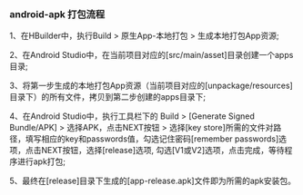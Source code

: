 ### android-apk 打包流程

1、在HBuilder中，执行Build > 原生App-本地打包 > 生成本地打包App资源;

2、在Android Studio中，在当前项目对应的[src/main/asset]目录创建一个apps目录;

3、将第一步生成的本地打包App资源（当前项目对应的[unpackage/resources]目录下）的所有文件，拷贝到第二步创建的apps目录下;

4、在Android Studio中，执行工具栏下的 Build > [Generate Signed Bundle/APK] > 选择APK，点击NEXT按钮 > 选择[key store]所需的文件对路径，填写相应的key和passwords值，勾选记住密码[remember passwords]选项，点击NEXT按钮，选择[release]选项, 勾选[V1或V2]选项，点击完成，等待程序进行apk打包;

5、最终在[release]目录下生成的[app-release.apk]文件即为所需的apk安装包。
